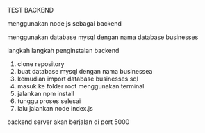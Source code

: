 TEST BACKEND

menggunakan node js sebagai backend

menggunakan database mysql dengan nama database businesses

langkah langkah penginstalan backend
1. clone repository
2. buat database mysql dengan nama businessea
3. kemudian import database businesses.sql
4. masuk ke folder root menggunakan terminal
5. jalankan npm install
6. tunggu proses selesai
7. lalu jalankan node index.js

backend server akan berjalan di port 5000
